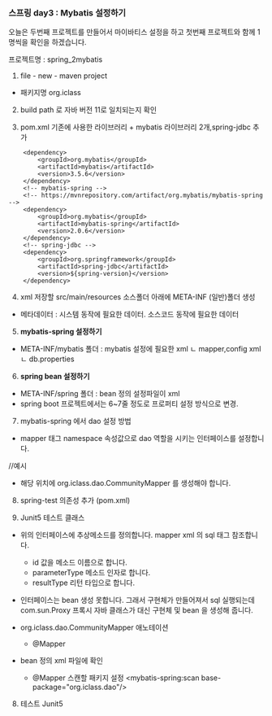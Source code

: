 ### 스프링 day3 : Mybatis 설정하기

오늘은 두번째 프로젝트를 만들어서 마이바티스 설정을 하고
첫번째 프로젝트와 함께 1명씩을 확인을 하겠습니다.

프로젝트명 : spring_2mybatis

1. file - new - maven project
+ 패키지명 org.iclass

2. build path 로 자바 버전 11로 일치되는지 확인

3. pom.xml 기존에 사용한 라이브러리 + mybatis 라이브러리 2개,spring-jdbc 추가

<!-- https://mvnrepository.com/artifact/org.mybatis/mybatis -->
		<dependency>
		    <groupId>org.mybatis</groupId>
		    <artifactId>mybatis</artifactId>
		    <version>3.5.6</version>
		</dependency>
		<!-- mybatis-spring -->	
		<!-- https://mvnrepository.com/artifact/org.mybatis/mybatis-spring -->
		<dependency>
		    <groupId>org.mybatis</groupId>
		    <artifactId>mybatis-spring</artifactId>
		    <version>2.0.6</version>
		</dependency>
		<!-- spring-jdbc -->
		<dependency>
			<groupId>org.springframework</groupId>
			<artifactId>spring-jdbc</artifactId>
			<version>${spring-version}</version>
		</dependency>

4. xml 저장할 src/main/resources 소스폴더 아래에  META-INF (일반)폴더 생성

+ 메타데이터 : 시스템 동작에 필요한 데이터. 소스코드 동작에 필요한 데이터

5. __mybatis-spring 설정하기__

+ META-INF/mybatis 폴더 : mybatis 설정에 필요한 xml
		ㄴ mapper,config xml
		ㄴ db.properties

6. __spring bean 설정하기__  

+  META-INF/spring 폴더 : bean 정의 설정파일이 xml
+  spring boot 프로젝트에서는 6~7줄 정도로 프로퍼티 설정 방식으로 변경.


7. mybatis-spring 에서 dao 설정 방법

+ mapper 태그 namespace 속성값으로 dao 역할을 시키는 인터페이스를 설정합니다.

//예시
 <mapper namespace="org.iclass.dao.CommunityMapper">

 + 해당 위치에 org.iclass.dao.CommunityMapper 를 생성해야 합니다.
	
8. spring-test 의존성 추가 (pom.xml)
	
9. Junit5 테스트 클래스 	

 + 위의 인터페이스에 추상메소드를 정의합니다. mapper xml 의 sql 태그 참조합니다.
    + id 값을 메소드 이름으로 합니다.
    + parameterType 메소드 인자로 합니다.
    + resultType 리턴 타입으로 합니다.

+ 인터페이스는 bean 생성 못합니다. 그래서 구현체가 만들어져서 sql 실행되는데
com.sun.Proxy 프록시 자바 클래스가 대신 구현체 및 bean 을 생성해 줍니다.  

+ org.iclass.dao.CommunityMapper 애노테이션
    + @Mapper

+ bean 정의 xml 파일에 확인
    + @Mapper 스캔할 패키지 설정
    	<mybatis-spring:scan base-package="org.iclass.dao"/>

8. 테스트 Junit5        
